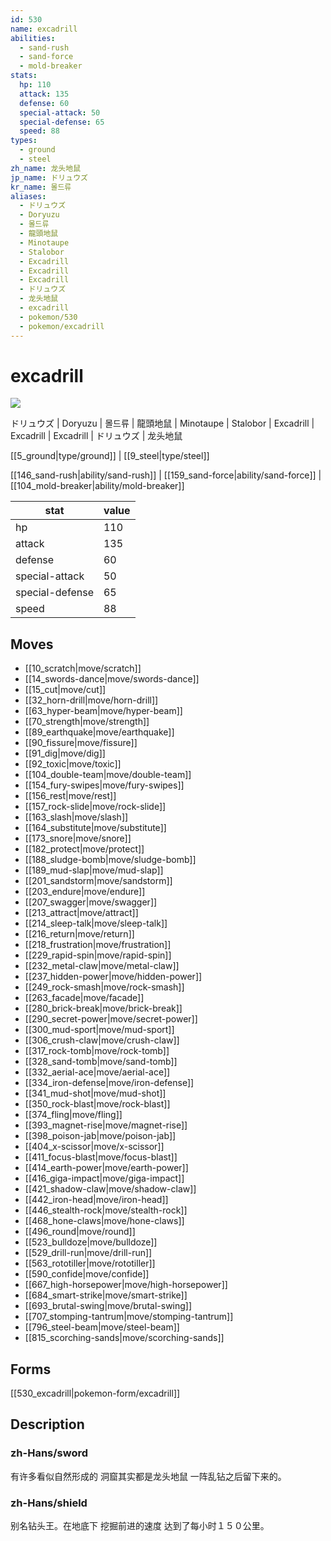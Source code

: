 ```yaml
---
id: 530
name: excadrill
abilities:
  - sand-rush
  - sand-force
  - mold-breaker
stats:
  hp: 110
  attack: 135
  defense: 60
  special-attack: 50
  special-defense: 65
  speed: 88
types:
  - ground
  - steel
zh_name: 龙头地鼠
jp_name: ドリュウズ
kr_name: 몰드류
aliases:
  - ドリュウズ
  - Doryuzu
  - 몰드류
  - 龍頭地鼠
  - Minotaupe
  - Stalobor
  - Excadrill
  - Excadrill
  - Excadrill
  - ドリュウズ
  - 龙头地鼠
  - excadrill
  - pokemon/530
  - pokemon/excadrill
---
```

# excadrill

![](https://raw.githubusercontent.com/PokeAPI/sprites/master/sprites/pokemon/530.png)

ドリュウズ | Doryuzu | 몰드류 | 龍頭地鼠 | Minotaupe | Stalobor | Excadrill | Excadrill | Excadrill | ドリュウズ | 龙头地鼠

[[5_ground|type/ground]] | [[9_steel|type/steel]]

[[146_sand-rush|ability/sand-rush]] | [[159_sand-force|ability/sand-force]] | [[104_mold-breaker|ability/mold-breaker]]

|stat|value|
|---|---|
|hp|110|
|attack|135|
|defense|60|
|special-attack|50|
|special-defense|65|
|speed|88|


## Moves

- [[10_scratch|move/scratch]]
- [[14_swords-dance|move/swords-dance]]
- [[15_cut|move/cut]]
- [[32_horn-drill|move/horn-drill]]
- [[63_hyper-beam|move/hyper-beam]]
- [[70_strength|move/strength]]
- [[89_earthquake|move/earthquake]]
- [[90_fissure|move/fissure]]
- [[91_dig|move/dig]]
- [[92_toxic|move/toxic]]
- [[104_double-team|move/double-team]]
- [[154_fury-swipes|move/fury-swipes]]
- [[156_rest|move/rest]]
- [[157_rock-slide|move/rock-slide]]
- [[163_slash|move/slash]]
- [[164_substitute|move/substitute]]
- [[173_snore|move/snore]]
- [[182_protect|move/protect]]
- [[188_sludge-bomb|move/sludge-bomb]]
- [[189_mud-slap|move/mud-slap]]
- [[201_sandstorm|move/sandstorm]]
- [[203_endure|move/endure]]
- [[207_swagger|move/swagger]]
- [[213_attract|move/attract]]
- [[214_sleep-talk|move/sleep-talk]]
- [[216_return|move/return]]
- [[218_frustration|move/frustration]]
- [[229_rapid-spin|move/rapid-spin]]
- [[232_metal-claw|move/metal-claw]]
- [[237_hidden-power|move/hidden-power]]
- [[249_rock-smash|move/rock-smash]]
- [[263_facade|move/facade]]
- [[280_brick-break|move/brick-break]]
- [[290_secret-power|move/secret-power]]
- [[300_mud-sport|move/mud-sport]]
- [[306_crush-claw|move/crush-claw]]
- [[317_rock-tomb|move/rock-tomb]]
- [[328_sand-tomb|move/sand-tomb]]
- [[332_aerial-ace|move/aerial-ace]]
- [[334_iron-defense|move/iron-defense]]
- [[341_mud-shot|move/mud-shot]]
- [[350_rock-blast|move/rock-blast]]
- [[374_fling|move/fling]]
- [[393_magnet-rise|move/magnet-rise]]
- [[398_poison-jab|move/poison-jab]]
- [[404_x-scissor|move/x-scissor]]
- [[411_focus-blast|move/focus-blast]]
- [[414_earth-power|move/earth-power]]
- [[416_giga-impact|move/giga-impact]]
- [[421_shadow-claw|move/shadow-claw]]
- [[442_iron-head|move/iron-head]]
- [[446_stealth-rock|move/stealth-rock]]
- [[468_hone-claws|move/hone-claws]]
- [[496_round|move/round]]
- [[523_bulldoze|move/bulldoze]]
- [[529_drill-run|move/drill-run]]
- [[563_rototiller|move/rototiller]]
- [[590_confide|move/confide]]
- [[667_high-horsepower|move/high-horsepower]]
- [[684_smart-strike|move/smart-strike]]
- [[693_brutal-swing|move/brutal-swing]]
- [[707_stomping-tantrum|move/stomping-tantrum]]
- [[796_steel-beam|move/steel-beam]]
- [[815_scorching-sands|move/scorching-sands]]

## Forms



[[530_excadrill|pokemon-form/excadrill]]

## Description

### zh-Hans/sword

有许多看似自然形成的
洞窟其实都是龙头地鼠
一阵乱钻之后留下来的。

### zh-Hans/shield

别名钻头王。在地底下
挖掘前进的速度
达到了每小时１５０公里。

